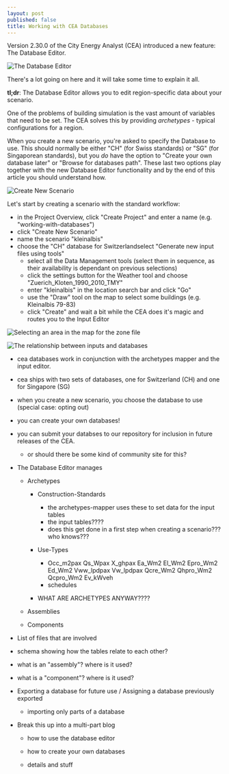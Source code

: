 ```yaml
---
layout: post
published: false
title: Working with CEA Databases
---
```


Version 2.30.0 of the City Energy Analyst (CEA) introduced a new feature: The Database Editor.

![The Database Editor]({{site.baseurl}}/images/2020-02-24-cea-databases/database-editor-screenshot.png)

There's a lot going on here and it will take some time to explain it all.

**tl;dr**: The Database Editor allows you to edit region-specific data about your scenario.

One of the problems of building simulation is the vast amount of variables that need to be set. The CEA solves this by providing _archetypes_ - typical configurations for a region.

When you create a new scenario, you're asked to specify the Database to use. This should normally be either "CH" (for Swiss standards) or "SG" (for Singaporean standards), but you _do_ have the option to "Create your own database later" or "Browse for databases path". These last two options play together with the new Database Editor functionality and by the end of this article you should understand how.

![Create New Scenario]({{site.baseurl}}/images/2020-02-24-cea-databases/inputs-databases.png)

Let's start by creating a scenario with the standard workflow:

- in the Project Overview, click "Create Project" and enter a name (e.g. "working-with-databases")
- click "Create New Scenario"
- name the scenario "kleinalbis"
- choose the "CH" database for Switzerlandselect "Generate new input files using tools"
  - select all the Data Management tools (select them in sequence, as their availability is dependant on previous selections)
  - click the settings button for the Weather tool and choose "Zuerich_Kloten_1990_2010_TMY"
  - enter "kleinalbis" in the location search bar and click "Go"
  - use the "Draw" tool on the map to select some buildings (e.g. Kleinalbis 79-83)
  - click "Create" and wait a bit while the CEA does it's magic and routes you to the Input Editor
  
![Selecting an area in the map for the zone file]({{site.baseurl}}/images/2020-02-24-cea-databases/select-an-area-in-the-map-for-the-zone-file.png)

![The relationship between inputs and databases]({{site.baseurl}}/images/2020-02-24-cea-databases/inputs-databases.png)

- cea databases work in conjunction with the archetypes mapper and the input editor.

- cea ships with two sets of databases, one for Switzerland (CH) and one for Singapore (SG)

- when you create a new scenario, you choose the database to use (special case: opting out)

- you can create your own databases!

- you can submit your databses to our repository for inclusion in future releases of the CEA.
  
  - or should there be some kind of community site for this?

- The Database Editor manages
  
  - Archetypes
    
    - Construction-Standards
      
      - the archetypes-mapper uses these to set data for the input tables
      - the input tables????
      - does this get done in a first step when creating a scenario??? who knows???
    
    - Use-Types
      
      - Occ_m2pax    Qs_Wpax    X_ghpax    Ea_Wm2    El_Wm2    Epro_Wm2    Ed_Wm2    Vww_lpdpax    Vw_lpdpax    Qcre_Wm2    Qhpro_Wm2    Qcpro_Wm2    Ev_kWveh
      - schedules
    
    - WHAT ARE ARCHETYPES ANYWAY????
  
  - Assemblies
  
  - Components

- List of files that are involved

- schema showing how the tables relate to each other?

- what is an "assembly"? where is it used?

- what is a "component"? where is it used?

- Exporting a database for future use / Assigning a database previously exported
  
  - importing only parts of a database

- Break this up into a multi-part blog
  
  - how to use the database editor
  
  - how to create your own databases
  
  - details and stuff
